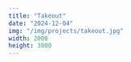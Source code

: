 ```yaml
---
title: "Takeout"
date: "2024-12-04"
img: "/img/projects/takeout.jpg"
width: 2000
height: 3000
---
```

